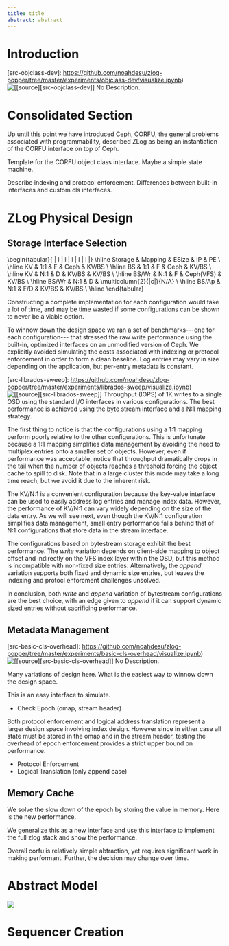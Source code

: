 ```yaml
---
title: title
abstract: abstract
---
```


# Introduction

[src-objclass-dev]: https://github.com/noahdesu/zlog-popper/tree/master/experiments/objclass-dev/visualize.ipynb)
![\[[source][src-objclass-dev]\] No Description.](experiments/objclass-dev/output.png)

# Consolidated Section

Up until this point we have introduced Ceph, CORFU, the general problems
associated with programmability, described ZLog as being an instantiation of
the CORFU interface on top of Ceph.

Template for the CORFU object class interface. Maybe a simple state machine.

Describe indexing and protocol enforcement.
Differences between built-in interfaces and custom cls interfaces.

# ZLog Physical Design

## Storage Interface Selection

\begin{tabular}{ | l | l | l | l | l |}
\hline
Storage & Mapping & ESize & IP & PE \\ \hline
KV      & 1:1     & F     & Ceph  & KV/BS \\ \hline
BS      & 1:1     & F     & Ceph  & KV/BS \\ \hline
KV      & N:1     & D     & KV/BS & KV/BS \\ \hline
BS/Wr   & N:1     & F     & Ceph(VFS)   & KV/BS \\ \hline
BS/Wr   & N:1     & D     & \multicolumn{2}{|c|}{N/A} \\ \hline
BS/Ap   & N:1     & F/D   & KV/BS & KV/BS \\
\hline
\end{tabular}

Constructing a complete implementation for each configuration would take
a lot of time, and may be time wasted if some configurations can be shown
to never be a viable option.

To winnow down the design space we ran a set of benchmarks---one for each
configuration--- that stressed the raw write performance using the built-in,
optimized interfaces on an unmodified version of Ceph. We explicitly avoided
simulating the costs associated with indexing or protocol enforcement in order
to form a clean baseline. Log entries may vary in size depending on the
application, but per-entry metadata is constant.

[src-librados-sweep]: https://github.com/noahdesu/zlog-popper/tree/master/experiments/librados-sweep/visualize.ipynb)
![\[[source][src-librados-sweep]\] Throughput (IOPS) of 1K writes to a single
OSD using the standard I/O interfaces in various configurations. The best performance is achieved using
the byte stream interface and a N:1 mapping strategy.](experiments/librados-sweep/output.soft.reset.png)

The first thing to notice is that the configurations using a 1:1 mapping
perform poorly relative to the other configurations. This is unfortunate
because a 1:1 mapping simplifies data management by avoiding the need to
multiplex entries onto a smaller set of objects. However, even if performance
was acceptable, notice that throughput dramatically drops in the tail when the
number of objects reaches a threshold forcing the object cache to spill to
disk. Note that in a large cluster this mode may take a long time reach,
but we avoid it due to the inherent risk.

The KV/N:1 is a convenient configuration because the key-value interface
can be used to easily address log entries and manage index data. However, the
performance of KV/N:1 can vary widely depending on the size of the data entry.
As we will see next, even though the KV/N:1 configuration simplifies data
management, small entry performance falls behind that of N:1 configurations
that store data in the stream interface.

The configurations based on bytestream storage exhibit the best performance.
The *write* variation depends on client-side mapping to object offset and
indirectly on the VFS index layer within the OSD, but this method is
incompatible with non-fixed size entries. Alternatively, the *append* variation
supports both fixed and dynamic size entries, but leaves the indexing and
protocl enforcment challenges unsolved.

In conclusion, both *write* and *append* variation of bytestream configurations
are the best choice, with an edge given to *append* if it can support dynamic
sized entries without sacrificing performance.

## Metadata Management

[src-basic-cls-overhead]: https://github.com/noahdesu/zlog-popper/tree/master/experiments/basic-cls-overhead/visualize.ipynb)
![\[[source][src-basic-cls-overhead]\] No Description.](experiments/basic-cls-overhead/output.1024.soft.reset.png)

Many variations of design here. What is the easiest way to 
winnow down the design space.

This is an easy interface to simulate.
- Check Epoch (omap, stream header)

Both protocol enforcement and logical address translation
represent a larger design space involving index design. However
since in either case all state must be stored in the omap and
in the stream header, testing the overhead of epoch enforcement
provides a strict upper bound on performance.

- Protocol Enforcement
- Logical Translation (only append case)

## Memory Cache

We solve the slow down of the epoch by storing the value in memory. Here is the new performance.

We generalize this as a new interface and use this interface to implement the full
zlog stack and show the performance.

Overall corfu is relatively simple abtraction, yet requires significant
work in making performant. Further, the decision may change over time.

# Abstract Model

![](experiments/throughput-sweep/output.png)

# Sequencer Creation
